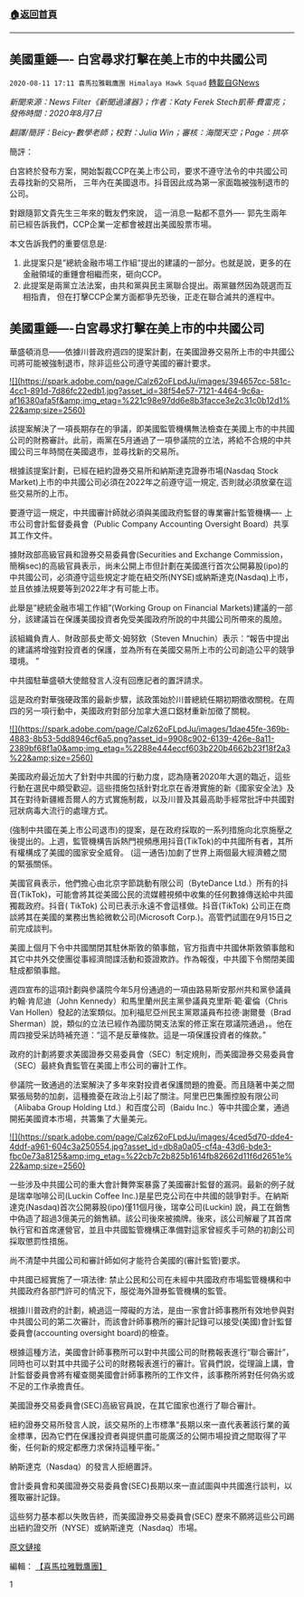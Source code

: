 ###  [:house:返回首頁](https://github.com/ourhimalayas/txt)
---

## 美國重錘&#8212;- 白宮尋求打擊在美上市的中共國公司
`2020-08-11 17:11 喜馬拉雅戰鷹團 Himalaya Hawk Squad` [轉載自GNews](https://gnews.org/zh-hant/293399/)

*新聞來源：News Filter《新聞過濾器》；作者：Katy Ferek Stech凱蒂·費雷克；發佈時間：2020年8月7日*

*翻譯/簡評：Beicy-數學老師；校對：Julia Win；審核：海闊天空；Page：拱卒*

簡評：

白宮終於發布方案，開始製裁CCP在美上市公司，要求不遵守法令的中共國公司去尋找新的交易所， 三年內在美國退市。抖音因此成為第一家面臨被強制退市的公司。

對跟隨郭文貴先生三年來的戰友們來說， 這一消息一點都不意外—- 郭先生兩年前已經告訴我們，CCP企業一定都會被趕出美國股票市場。

本文告訴我們的重要信息是:

1. 此提案只是”總統金融市場工作組”提出的建議的一部分。也就是說，更多的在金融領域的重錘會相繼而來，砸向CCP。
2. 此提案是兩黨立法法案，由共和黨與民主黨聯合提出。兩黨雖然因為競選而互相指責， 但在打擊CCP企業方面都爭先恐後，正走在聯合滅共的進程中。


##  **美國重錘—-白宮尋求打擊在美上市的中共國公司** 

華盛頓消息——依據川普政府週四的提案計劃，在美國證券交易所上市的中共國公司將可能被強制退市，除非這些公司遵守美國的審計要求。

[!\[\](https://spark.adobe.com/page/Calz62oFLpdJu/images/394657cc-581c-4cc1-891d-7d86fc22edb1.jpg?asset_id=38f54e57-7121-4464-9c6a-af16380afa5f&amp;img_etag=%221c98e97dd6e8b3facce3e2c31c0b12d1%22&amp;size=2560)](https://spark.adobe.com/page/Calz62oFLpdJu/images/394657cc-581c-4cc1-891d-7d86fc22edb1.jpg?asset_id=38f54e57-7121-4464-9c6a-af16380afa5f&amp;img_etag=%221c98e97dd6e8b3facce3e2c31c0b12d1%22&amp;size=1024)

該提案解決了一項長期存在的爭議，即美國監管機構無法檢查在美國上市的中共國公司的財務審計。此前，兩黨在5月通過了一項參議院的立法，將給不合規的中共國公司三年時間在美國退市，並尋找新的交易所。

根據該提案計劃，已經在紐約證券交易所和納斯達克證券市場(Nasdaq Stock Market)上市的中共國公司必須在2022年之前遵守這一規定, 否則就必須放棄在這些交易所的上市。

要遵守這一規定，中共國審計師就必須與美國政府監督的專業審計監管機構—- 上市公司會計監督委員會（Public Company Accounting Oversight Board）共享其工作文件。

據財政部高級官員和證券交易委員會(Securities and Exchange Commission，簡稱sec)的高級官員表示，尚未公開上市但計劃在美國進行首次公開募股(ipo)的中共國公司，必須遵守這些規定才能在紐交所(NYSE)或納斯達克(Nasdaq)上市，並且依據法規要等到2022年才有可能上市。

此舉是”總統金融市場工作組”(Working Group on Financial Markets)建議的一部分，該建議旨在保護美國投資者免受美國政府所說的中共國公司所帶來的風險。

該組織負責人、財政部長史蒂文·姆努欽（Steven Mnuchin）表示：“報告中提出的建議將增強對投資者的保護，並為所有在美國交易所上市的公司創造公平的競爭環境。 ”

中共國駐華盛頓大使館發言人沒有回應記者的置評請求。

這是政府對華強硬政策的最新步驟，該政策始於川普總統任期初期徵收關稅。在周四的另一項行動中，美國政府對部分加拿大進口鋁材重新加徵了關稅。

[!\[\](https://spark.adobe.com/page/Calz62oFLpdJu/images/1dae45fe-369b-4883-8b53-5dd8946cf6a5.png?asset_id=9908c902-6139-426e-8a11-2389bf68f1a0&amp;img_etag=%2288e444eccf603b220b4662b23f18f2a3%22&amp;size=2560)](https://spark.adobe.com/page/Calz62oFLpdJu/images/1dae45fe-369b-4883-8b53-5dd8946cf6a5.png?asset_id=9908c902-6139-426e-8a11-2389bf68f1a0&amp;img_etag=%2288e444eccf603b220b4662b23f18f2a3%22&amp;size=1024)

美國政府最近加大了針對中共國的行動力度，認為隨著2020年大選的臨近，這些行動在選民中頗受歡迎。這些措施包括針對北京在香港實施的新《國家安全法》及其在對待新疆維吾爾人的方式實施制裁，以及川普及其最高助手經常批評中共國對冠狀病毒大流行的處理方式。

(強制中共國在美上市公司退市)的提案，是在政府採取的一系列措施向北京施壓之後提出的。上週，監管機構告訴熱門視頻應用抖音(TikTok)的中共國所有者，其所有權構成了美國的國家安全威脅。 (這一通告)加劇了世界上兩個最大經濟體之間的緊張關係。

美國官員表示，他們擔心由北京字節跳動有限公司（ByteDance Ltd.）所有的抖音(TikTok)，可能會將其從美國公民的流媒體視頻中收集的任何數據傳送給中共國獨裁政府。抖音( TikTok) 公司已表示永遠不會這樣做。抖音(TikTok) 公司正在商談將其在美國的業務出售給微軟公司(Microsoft Corp.)。高管們試圖在9月15日之前完成談判。

美國上個月下令中共國關閉其駐休斯敦的領事館，官方指責中共國休斯敦領事館和其它中共外交使團從事經濟間諜活動和簽證欺詐。作為報復，中共國下令關閉美國駐成都領事館。

週四宣布的這項計劃與參議院今年5月份通過的一項由路易斯安那州共和黨參議員約翰·肯尼迪（John Kennedy）和馬里蘭州民主黨參議員克里斯·範·霍倫（Chris Van Hollen）發起的法案類似。加利福尼亞州民主黨眾議員布拉德·謝爾曼（Brad Sherman）說，類似的立法已經作為國防開支法案的修正案在眾議院通過，。他在周四接受采訪時補充道：“這不是反華條款。這是一項保護投資者的條款。”

政府的計劃將要求美國證券交易委員會（SEC）制定規則，而美國證券交易委員會（SEC）最終負責監管在美國上市公司的審計工作。

參議院一致通過的法案解決了多年來對投資者保護問題的擔憂。而且隨著中美之間緊張局勢的加劇，這種擔憂在政治上引起了關注。阿里巴巴集團控股有限公司（Alibaba Group Holding Ltd.）和百度公司（Baidu Inc.）等中共國企業，通過開拓美國資本市場，共籌集了大量美元。

[!\[\](https://spark.adobe.com/page/Calz62oFLpdJu/images/4ced5d70-dde4-4ddf-a961-604c3a250554.jpg?asset_id=db8a0a05-cf4a-43d6-bde3-fbc0e73a8125&amp;img_etag=%22cb7c2b825b1614fb82662d11f6d2651e%22&amp;size=2560)](https://spark.adobe.com/page/Calz62oFLpdJu/images/4ced5d70-dde4-4ddf-a961-604c3a250554.jpg?asset_id=db8a0a05-cf4a-43d6-bde3-fbc0e73a8125&amp;img_etag=%22cb7c2b825b1614fb82662d11f6d2651e%22&amp;size=1024)

一些涉及中共國公司的重大會計舞弊案暴露了美國審計監督的漏洞。最新的例子就是瑞幸咖啡公司(Luckin Coffee Inc.)是星巴克公司在中共國的競爭對手。在納斯達克(Nasdaq)首次公開募股(ipo)僅11個月後，瑞幸公司(Luckin) 說，員工在銷售中偽造了超過3億美元的銷售額。該公司後來被摘牌。後來，該公司解雇了其首席執行官和首席運營官，並且中共國監管機構正準備對這家曾經炙手可熱的初創公司採取懲罰性措施。

尚不清楚中共國公司和審計師如何才能符合美國的(審計監管)要求。

中共國已經實施了一項法律: 禁止公民和公司在未經中共國政府市場監管機構和中共國政府各部門許可的情況下，服從海外證券監管機構的監管。

根據川普政府的計劃，繞過這一障礙的方法，是由一家會計師事務所有效地參與對中共國公司的第二次審計，而該會計師事務所的審計記錄可以接受(美國)會計監督委員會(accounting oversight board)的檢查。

根據這種方法，美國會計師事務所可以對中共國公司的財務報表進行“聯合審計”，同時也可以對其中共國子公司的財務報表進行的審計。官員們說，從理論上講，會計監督委員會將有權查閱美國會計師事務所的工作文件，該事務所將對任何偽劣或不足的工作承擔責任。

美國證券交易委員會(SEC)高級官員說，在其它國家也進行了聯合審計。

紐約證券交易所發言人說，該交易所的上市標準“長期以來一直代表著該行業的黃金標準，因為它們在保護投資者與提供盡可能廣泛的公開市場投資之間取得了平衡，任何新的規定都應力求保持這種平衡。”

納斯達克（Nasdaq）的發言人拒絕置評。

會計委員會和美國證券交易委員會(SEC)長期以來一直試圖與中共國進行談判，以獲取審計記錄。

這些努力基本都以失敗告終，而美國證券交易委員會(SEC) 歷來不願將這些公司踢出紐約證交所（NYSE）或納斯達克（Nasdaq）市場。

[原文鏈接](https://newsfilter.io/articles/white-house-seeks-crackdown-on-us-listed-chinese-firms-ef79cf6b072797774b64a75abdf7535b)

編輯： [【喜馬拉雅戰鷹團】](https://spark.adobe.com/page/Calz62oFLpdJu/)

1
